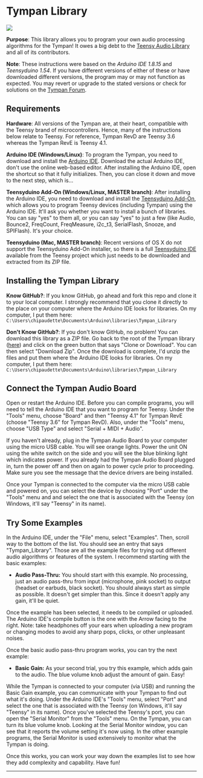 Tympan Library
===========================

![](https://travis-ci.org/Tympan/Tympan_Library.svg?branch=master)

**Purpose**: This library allows you to program your own audio processing algorithms for the Tympan!  It owes a big debt to the [Teensy Audio Library](http://www.pjrc.com/teensy/td_libs_Audio.html) and all of its contributors.

**Note**: These instructions were based on the *Arduino IDE 1.8.15* and *Teensyduino 1.54*. If you have different versions of either of these or have downloaded different versions, the program may or may not function as expected. You may revert or upgrade to the stated versions or check for solutions on the [Tympan Forum](https://forum.tympan.org/).

Requirements
------------

**Hardware**: All versions of the Tympan are, at their heart, compatible with the Teensy brand of microcontrollers.  Hence, many of the instructions below relate to Teensy.  For reference, Tympan RevD are Teensy 3.6 whereas the Tympan RevE is Teensy 4.1.

**Arduino IDE (Windows/Linux)**:  To program the Tympan, you need to download and install the [Arduino IDE](https://www.arduino.cc/en/Main/Software).  Download the actual Arduino IDE, don't use the online web-based editor.  After installing the Arduino IDE, open the shortcut so that it fully initializes.  Then, you can close it down and move to the next step, which is...

**Teensyduino Add-On (Windows/Linux, MASTER branch)**:  After installing the Arduino IDE, you need to download and install the [Teensyduino Add-On](https://www.pjrc.com/teensy/td_download.html), which allows you to program Teensy devices (including Tympan) using the Arduino IDE. It'll ask you whether you want to install a bunch of libraries.  You can say "yes" to them all, or you can say "yes" to just a few (like Audio, Bounce2, FreqCount, FreqMeasure, i2c_t3, SerialFlash, Snooze, and SPIFlash).  It's your choice.  

**Teensyduino (Mac, MASTER branch)**: Recent versions of OS X do not support the Teensyduino Add-On installer, so there is a full [Teensyduino IDE](https://www.pjrc.com/teensy/td_download.html) available from the Teensy project which just needs to be downloaded and extracted from its ZIP file.


Installing the Tympan Library
------------

**Know GitHub?**:  If you know GitHub, go ahead and fork this repo and clone it to your local computer.  I strongly recommend that you clone it directly to the place on your computer where the Arduino IDE looks for libraries.  On my computer, I put them here: `C:\Users\chipaudette\Documents\Arduino\libraries\Tympan_Library`

**Don't Know GitHub?**: If you don't know GitHub, no problem!  You can download this library as a ZIP file.  Go back to the root of the Tympan library ([here](https://github.com/Tympan/Tympan_Library)) and click on the green button that says "Clone or Download".  You can then select "Download Zip".  Once the download is complete, I'd unzip the files and put them where the Arduino IDE looks for libraries.  On my computer, I put them here: `C:\Users\chipaudette\Documents\Arduino\libraries\Tympan_Library`


Connect the Tympan Audio Board
------------------

Open or restart the Arduino IDE. Before you can compile programs, you will need to tell the Arduino IDE that you want to program for Teensy. Under the "Tools" menu, choose "Board" and then "Teensy 4.1" for Tympan RevE (choose "Teensy 3.6" for Tympan RevD).  Also, under the "Tools" menu, choose "USB Type" and select "Serial + MIDI + Audio". 

If you haven't already, plug in the Tympan Audio Board to your computer using the micro USB cable. You will see orange lights. Power the unit ON using the white switch on the side and you will see the blue blinking light which indicates power. If you already had the Tympan Audio Board plugged in, turn the power off and then on again to power cycle prior to proceeding. Make sure you see the message that the device drivers are being installed.

Once your Tympan is connected to the computer via the micro USB cable and powered on, you can select the device by choosing "Port" under the "Tools" menu and and select the one that is associated with the Teensy (on Windows, it'll say "Teensy" in its name).

Try Some Examples
-------------

In the Arduino IDE, under the "File" menu, select "Examples".  Then, scroll way to the bottom of the list.  You should see an entry that says "Tympan_Library".  Those are all the example files for trying out different audio algorithms or features of the system.  I recommend starting with the basic examples:

* **Audio Pass-Thru:**  You should start with this example.  No processing, just an audio pass-thru from input (microphone, pink socket) to output (headset or earbuds, black socket).  You should always start as simple as possible.  It doesn't get simpler than this.  Since it doesn't apply any gain, it'll be quiet.

Once the example has been selected, it needs to be compiled or uploaded. The Arduino IDE's compile button is the one with the Arrow facing to the right. Note: take headphones off your ears when uploading a new program or changing modes to avoid any sharp pops, clicks, or other unpleasant noises.

Once the basic audio pass-thru program works, you can try the next example:

* **Basic Gain:** As your second trial, you try this example, which adds gain to the audio.  The blue volume knob adjust the amount of gain.  Easy!  

While the Tympan is connected to your computer (via USB) and running the Basic Gain example, you can communicate with your Tympan to find out what it's doing.  Under the Arduino IDE's "Tools" menu, select "Port" and select the one that is associated with the Teensy (on Windows, it'll say "Teensy" in its name).  Once you've selected the Teensy's port, you can open the "Serial Monitor" from the "Tools" menu.  On the Tympan, you can turn its blue volume knob.  Looking at the Serial Monitor window, you can see that it reports the volume setting it's now using.  In the other example programs, the Serial Monitor is used extensively to monitor what the Tympan is doing.

Once this works, you can work your way down the examples list to see how they add complexity and capability.  Have fun!


---
